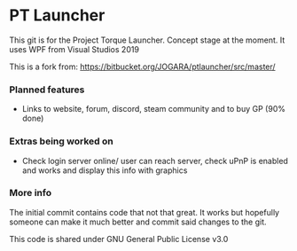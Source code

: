 # PT Launcher #

This git is for the Project Torque Launcher. Concept stage at the moment. 
It uses WPF from Visual Studios 2019

This is a fork from: https://bitbucket.org/JOGARA/ptlauncher/src/master/

### Planned features  ###
* Links to website, forum, discord, steam community and to buy GP (90% done)


### Extras being worked on ###
* Check login server online/ user can reach server, check uPnP is enabled and works and display this info with graphics

### More info ###

The initial commit contains code that not that great. 
It works but hopefully someone can make it much better and commit said changes to the git.

This code is shared under GNU General Public License v3.0
